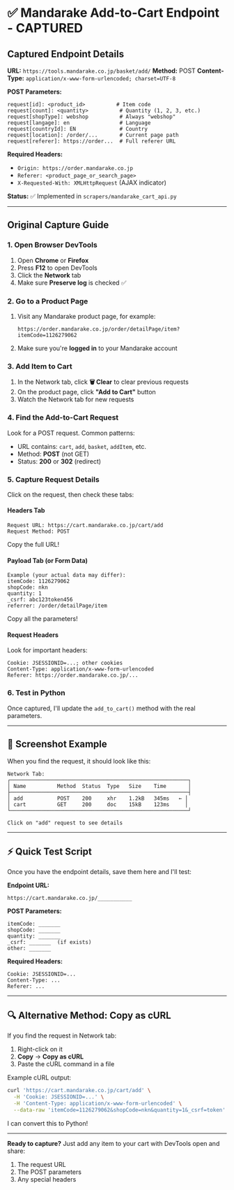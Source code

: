 # ✅ Mandarake Add-to-Cart Endpoint - CAPTURED

## Captured Endpoint Details

**URL:** `https://tools.mandarake.co.jp/basket/add/`
**Method:** POST
**Content-Type:** `application/x-www-form-urlencoded; charset=UTF-8`

**POST Parameters:**
```
request[id]: <product_id>          # Item code
request[count]: <quantity>          # Quantity (1, 2, 3, etc.)
request[shopType]: webshop          # Always "webshop"
request[langage]: en                # Language
request[countryId]: EN              # Country
request[location]: /order/...       # Current page path
request[referer]: https://order...  # Full referer URL
```

**Required Headers:**
- `Origin: https://order.mandarake.co.jp`
- `Referer: <product_page_or_search_page>`
- `X-Requested-With: XMLHttpRequest` (AJAX indicator)

**Status:** ✅ Implemented in `scrapers/mandarake_cart_api.py`

---

## Original Capture Guide

### 1. Open Browser DevTools

1. Open **Chrome** or **Firefox**
2. Press **F12** to open DevTools
3. Click the **Network** tab
4. Make sure **Preserve log** is checked ✅

### 2. Go to a Product Page

1. Visit any Mandarake product page, for example:
   ```
   https://order.mandarake.co.jp/order/detailPage/item?itemCode=1126279062
   ```

2. Make sure you're **logged in** to your Mandarake account

### 3. Add Item to Cart

1. In the Network tab, click **🗑️ Clear** to clear previous requests
2. On the product page, click **"Add to Cart"** button
3. Watch the Network tab for new requests

### 4. Find the Add-to-Cart Request

Look for a POST request. Common patterns:
- URL contains: `cart`, `add`, `basket`, `addItem`, etc.
- Method: **POST** (not GET)
- Status: **200** or **302** (redirect)

### 5. Capture Request Details

Click on the request, then check these tabs:

#### **Headers Tab**
```
Request URL: https://cart.mandarake.co.jp/cart/add
Request Method: POST
```

Copy the full URL!

#### **Payload Tab** (or Form Data)
```
Example (your actual data may differ):
itemCode: 1126279062
shopCode: nkn
quantity: 1
_csrf: abc123token456
referrer: /order/detailPage/item
```

Copy all the parameters!

#### **Request Headers**
Look for important headers:
```
Cookie: JSESSIONID=...; other cookies
Content-Type: application/x-www-form-urlencoded
Referer: https://order.mandarake.co.jp/...
```

### 6. Test in Python

Once captured, I'll update the `add_to_cart()` method with the real parameters.

---

## 📸 Screenshot Example

When you find the request, it should look like this:

```
Network Tab:
┌─────────────────────────────────────────────────────────┐
│ Name          Method  Status  Type   Size    Time       │
├─────────────────────────────────────────────────────────┤
│ add           POST    200     xhr    1.2kB   345ms   ← │
│ cart          GET     200     doc    15kB    123ms     │
└─────────────────────────────────────────────────────────┘

Click on "add" request to see details
```

---

## ⚡ Quick Test Script

Once you have the endpoint details, save them here and I'll test:

**Endpoint URL:**
```
https://cart.mandarake.co.jp/___________
```

**POST Parameters:**
```
itemCode: _______
shopCode: _______
quantity: _______
_csrf: _______  (if exists)
other: _______
```

**Required Headers:**
```
Cookie: JSESSIONID=...
Content-Type: ...
Referer: ...
```

---

## 🔍 Alternative Method: Copy as cURL

If you find the request in Network tab:
1. Right-click on it
2. **Copy** → **Copy as cURL**
3. Paste the cURL command in a file

Example cURL output:
```bash
curl 'https://cart.mandarake.co.jp/cart/add' \
  -H 'Cookie: JSESSIONID=...' \
  -H 'Content-Type: application/x-www-form-urlencoded' \
  --data-raw 'itemCode=1126279062&shopCode=nkn&quantity=1&_csrf=token'
```

I can convert this to Python!

---

**Ready to capture?** Just add any item to your cart with DevTools open and share:
1. The request URL
2. The POST parameters
3. Any special headers


